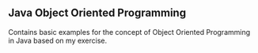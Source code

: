 ## **Java Object Oriented Programming**

Contains basic examples for the concept of Object Oriented Programming in Java based on my exercise.
